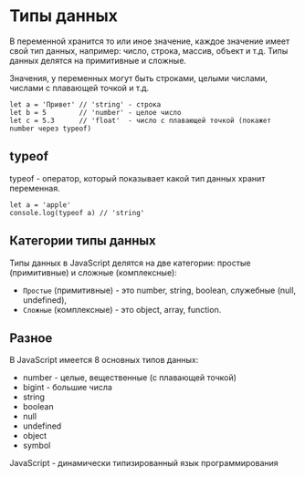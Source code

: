 # Типы данных
В переменной хранится то или иное значение, каждое значение имеет свой тип данных, например: число, строка, массив, объект и т.д. Типы данных делятся на примитивные и сложные.

Значения, у переменных могут быть строками, целыми числами, числами с плавающей точкой и т.д.

    let a = 'Привет' // 'string' - строка
    let b = 5        // 'number' - целое число
    let c = 5.3      // 'float'  - число с плавающей точкой (покажет number через typeof)

## typeof
typeof - оператор, который показывает какой тип данных хранит переменная.

    let a = 'apple'
    console.log(typeof a) // 'string'

## Категории типы данных
Типы данных в JavaScript делятся на две категории: простые (примитивные) и сложные (комплексные):
- `Простые` (примитивные) - это number, string, boolean, служебные (null, undefined),
- `Сложные` (комплексные) - это object, array, function.

## Разное
В JavaScript имеется 8 основных типов данных:
- number - целые, вещественные (с плавающей точкой)
- bigint - большие числа
- string
- boolean
- null
- undefined
- object
- symbol

JavaScript - динамически типизированный язык программирования
